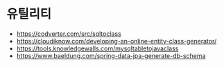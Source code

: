 # 유틸리티
- https://codverter.com/src/sqltoclass
- https://cloudiknow.com/developing-an-online-entity-class-generator/
- https://tools.knowledgewalls.com/mysqltabletojavaclass
- https://www.baeldung.com/spring-data-jpa-generate-db-schema


